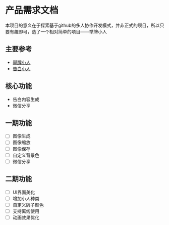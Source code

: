 # 产品需求文档

本项目的意义在于探索基于github的多人协作开发模式，并非正式的项目，所以只要有趣即可，选了一个相对简单的项目——举牌小人

## 主要参考

* [舉牌小人](http://upuptoyou.com/)
* [告白小人](https://itunes.apple.com/cn/app/gao-bai-xiao-ren/id886059850?mt=8)

## 核心功能

- 告白内容生成
- 微信分享

## 一期功能

- [ ] 图像生成
- [ ] 图像缩放
- [ ] 图像保存
- [ ] 自定义背景色
- [ ] 微信分享

## 二期功能

- [ ] UI界面美化
- [ ] 增加小人种类
- [ ] 自定义牌子颜色
- [ ] 支持离线使用
- [ ] 动画效果优化